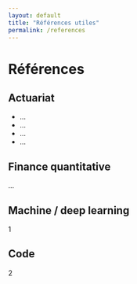 ```yaml
---
layout: default
title: "Références utiles"
permalink: /references
---
```


# Références


## Actuariat

<ul type="1">
  <li> ... </li>
  <li> ... </li>
  <li> ... </li>
  <li> ... </li>
</ul>

## Finance quantitative

...

## Machine / deep learning

1

## Code

2


